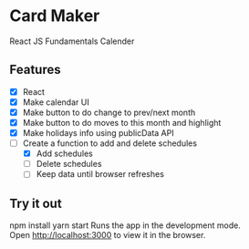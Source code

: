 # Card Maker

React JS Fundamentals Calender

## Features

- [x] React
- [x] Make calendar UI
- [x] Make button to do change to prev/next month
- [x] Make button to do moves to this month and highlight
- [x] Make holidays info using publicData API
- [ ] Create a function to add and delete schedules
  - [x] Add schedules
  - [ ] Delete schedules
  - [ ] Keep data until browser refreshes

## Try it out

npm install
yarn start
Runs the app in the development mode.\
Open [http://localhost:3000](http://localhost:3000) to view it in the browser.

